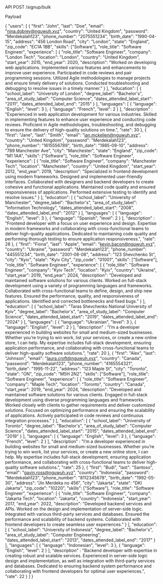 API POST /signup/bulk

Payload

{
"users": [
{
"first": "John",
"last": "Doe",
"email": "nina.dobrev@nguwuh.xyz",
"country": "United Kingdom",
"password": "Merdekalah123",
"phone_number": "2075551234",
"birth_date": "1990-04-15",
"address": "456 London Road",
"city": "London",
"state": "England",
"zip_code": "EC1A 1BB",
"skills": ["Software"],
"role_title": "Software Engineer",
"experience": [
{
"role_title": "Software Engineer",
"company": "London Tech",
"location": "London",
"country": "United Kingdom",
"start_year": 2015,
"end_year": 2020,
"description": "Worked on developing web applications. Implemented various features and enhancements to improve user experience. Participated in code reviews and pair programming sessions. Utilized Agile methodologies to manage projects and ensure timely delivery of solutions. Conducted troubleshooting and debugging to resolve issues in a timely manner."
}
],
"education": [
{
"school_label": "University of London",
"degree_label": "Bachelor's",
"area_of_study_label": "Computer Science",
"dates_attended_label_start": "2011",
"dates_attended_label_end": "2015"
}
],
"languages": [
{
"language": "English",
"level": 3
},
{
"language": "French",
"level": 2
}
],
"description" : "Experienced in web application development for various industries. Skilled in implementing features to enhance user experience and conducting code reviews. Proficient in Agile methodologies, troubleshooting, and debugging to ensure the delivery of high-quality solutions on time.",
"rate": 30
},
{
"first": "Jane",
"last": "Smith",
"email": "ian.mckellen@nguwuh.xyz",
"country": "United Kingdom",
"password": "Merdekalah123",
"phone_number": "1615556789",
"birth_date": "1985-09-10",
"address": "789 Manchester Ave",
"city": "Manchester",
"state": "England",
"zip_code": "M1 1AA",
"skills": ["Software"],
"role_title": "Software Engineer",
"experience": [
{
"role_title": "Software Engineer",
"company": "Manchester Tech",
"location": "Manchester",
"country": "United Kingdom",
"start_year": 2012,
"end_year": 2019,
"description": "Specialized in frontend development using modern frameworks. Designed and implemented user-friendly interfaces. Collaborated with designers and backend developers to create cohesive and functional applications. Maintained code quality and ensured responsiveness of applications. Performed extensive testing to identify and resolve issues."
}
],
"education": [
{
"school_label": "University of Manchester",
"degree_label": "Bachelor's",
"area_of_study_label": "Information Technology",
"dates_attended_label_start": "2008",
"dates_attended_label_end": "2012"
}
],
"languages": [
{
"language": "English",
"level": 3
},
{
"language": "Spanish",
"level": 2
}
],
"description" : "Frontend developer with a focus on user experience and design. Expertise in modern frameworks and collaborating with cross-functional teams to deliver high-quality applications. Dedicated to maintaining code quality and performing thorough testing to ensure application responsiveness.",
"rate": 28
},
{
"first": "Fiona",
"last": "Apple",
"email": "kevin.bacon@nguwuh.xyz",
"country": "Ukraine",
"password": "Merdekalah123",
"phone_number": "445551234",
"birth_date": "2001-08-08",
"address": "123 Shevchenko St",
"city": "Kyiv",
"state": "Kyiv City",
"zip_code": "01001",
"skills": ["Software"],
"role_title": "Software Engineer",
"experience": [
{
"role_title": "Software Engineer",
"company": "Kyiv Tech",
"location": "Kyiv",
"country": "Ukraine",
"start_year": 2019,
"end_year": 2024,
"description": "Developed and maintained software solutions for various clients. Worked on full-stack development using a variety of programming languages and frameworks. Collaborated with cross-functional teams to define, design, and ship new features. Ensured the performance, quality, and responsiveness of applications. Identified and corrected bottlenecks and fixed bugs."
}
],
"education": [
{
"school_label": "Taras Shevchenko National University of Kyiv",
"degree_label": "Bachelor's",
"area_of_study_label": "Computer Science",
"dates_attended_label_start": "2019",
"dates_attended_label_end": "2024"
}
],
"languages": [
{
"language": "Ukrainian",
"level": 3
},
{
"language": "English",
"level": 2
}
],
"description" : "I’m a developer experienced in building websites for small and medium-sized businesses. Whether you’re trying to win work, list your services, or create a new online store, I can help. My expertise includes full-stack development, ensuring application performance, and collaborating with cross-functional teams to deliver high-quality software solutions.",
"rate": 20
},
{
"first": "Alex",
"last": "Johnson",
"email": "laura.croft@nguwuh.xyz",
"country": "Canada",
"password": "Merdekalah123",
"phone_number": "4165554321",
"birth_date": "1995-11-22",
"address": "123 Maple St",
"city": "Toronto",
"state": "ON",
"zip_code": "M5H 2N2",
"skills": ["Software"],
"role_title": "Software Engineer",
"experience": [
{
"role_title": "Software Engineer",
"company": "Maple Tech",
"location": "Toronto",
"country": "Canada",
"start_year": 2019,
"end_year": 2024,
"description": "Developed and maintained software solutions for various clients. Engaged in full-stack development using diverse programming languages and frameworks. Worked closely with clients to gather requirements and deliver customized solutions. Focused on optimizing performance and ensuring the scalability of applications. Actively participated in code reviews and continuous integration processes."
}
],
"education": [
{
"school_label": "University of Toronto",
"degree_label": "Bachelor's",
"area_of_study_label": "Computer Science",
"dates_attended_label_start": "2015",
"dates_attended_label_end": "2019"
}
],
"languages": [
{
"language": "English",
"level": 3
},
{
"language": "French",
"level": 2
}
],
"description" : "I’m a developer experienced in building websites for small and medium-sized businesses. Whether you’re trying to win work, list your services, or create a new online store, I can help. My expertise includes full-stack development, ensuring application performance, and collaborating with cross-functional teams to deliver high-quality software solutions.",
"rate": 25
},
{
"first": "Budi",
"last": "Santoso",
"email": "gavin.ross@nguwuh.xyz",
"country": "Indonesia",
"password": "Merdekalah123",
"phone_number": "8112345678",
"birth_date": "1992-05-30",
"address": "Jln Merdeka no 456",
"city": "Jakarta",
"state": "DKI Jakarta",
"zip_code": "10220",
"skills": ["Software"],
"role_title": "Software Engineer",
"experience": [
{
"role_title": "Software Engineer",
"company": "Jakarta Tech",
"location": "Jakarta",
"country": "Indonesia",
"start_year": 2017,
"end_year": 2022,
"description": "Developed backend services and APIs. Worked on the design and implementation of server-side logic. Integrated with various third-party services and databases. Ensured the performance and scalability of backend systems. Collaborated with frontend developers to create seamless user experiences."
}
],
"education": [
{
"school_label": "University of Indonesia",
"degree_label": "Bachelor's",
"area_of_study_label": "Computer Engineering",
"dates_attended_label_start": "2013",
"dates_attended_label_end": "2017"
}
],
"languages": [
{
"language": "Indonesian",
"level": 3
},
{
"language": "English",
"level": 2
}
],
"description" : "Backend developer with expertise in creating robust and scalable services. Experienced in server-side logic design and implementation, as well as integration with third-party services and databases. Dedicated to ensuring backend system performance and collaborating with frontend developers for optimal user experiences.",
"rate": 22
}
]
}
